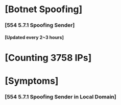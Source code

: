 # [Botnet Spoofing]
### [554 5.7.1 Spoofing Sender]
#### [Updated every 2~3 hours]

# [Counting 3758 IPs]

# [Symptoms] 
###   [554 5.7.1 Spoofing Sender in Local Domain]
